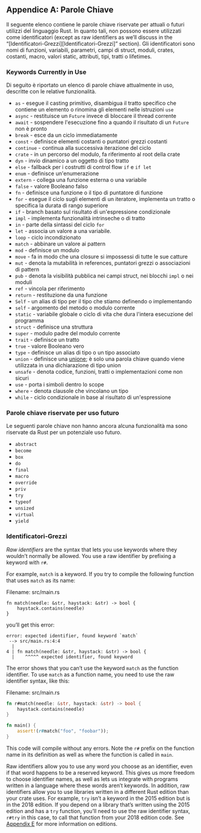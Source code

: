 ## Appendice A: Parole Chiave

Il seguente elenco contiene le parole chiave riservate per attuali o futuri utilizzi del linguaggio Rust. In quanto tali, non possono essere utilizzati come identificatori (except
as raw identifiers as we’ll discuss in the “[Identificatori-Grezzi][Identificatori-Grezzi]<!-- ignore -->” section). Gli identificatori sono nomi
di funzioni, variabili, parametri, campi di struct, moduli, crates, costanti,
macro, valori static, attributi, tipi, tratti o lifetimes.

[raw-identifiers]: #Identificatori-Grezzi

### Keywords Currently in Use

Di seguito è riportato un elenco di parole chiave attualmente in uso, descritte con le relative funzionalità.

* `as` - esegue il casting primitivo, disambigua il tratto specifico che contiene
  un elemento o rinomina gli elementi nelle istruzioni `use`
* `async` -  restituisce un `Future` invece di bloccare il thread corrente
* `await` - sospendere l'esecuzione fino a quando il risultato di un `Future` non è pronto
* `break` - esce da un ciclo immediatamente
* `const` - definisce elementi costanti o puntatori grezzi costanti
* `continue` - continua alla successiva iterazione del ciclo
* `crate` - in un percorso del modulo, fa riferimento al root della crate
* `dyn` - invio dinamico a un oggetto di tipo tratto
* `else` - fallback per i costrutti di control flow `if` e `if let`
* `enum` - definisce un'enumerazione
* `extern` - collega una funzione esterna o una variabile
* `false` - valore Booleano falso
* `fn` - definisce una funzione o il tipo di puntatore di funzione
* `for` - esegue il ciclo sugli elementi di un iteratore, implementa un tratto o specifica la
  durata di rango superiore
* `if` - branch basato sul risultato di un'espressione condizionale
* `impl` - implementa funzionalità intrinseche o di tratto
* `in` - parte della sintassi del ciclo `for`
* `let` - associa un valore a una variabile.
* `loop` - ciclo incondizionato
* `match` - abbinare un valore ai pattern
* `mod` - definisce un modulo
* `move` - fa in modo che una closure si impossessi di tutte le sue catture
* `mut` - denota la mutabilità in references, puntatori grezzi o associazioni di pattern
* `pub` - denota la visibilità pubblica nei campi struct, nei blocchi `impl` o nei moduli
* `ref` - vincola per riferimento
* `return` - restituzione da una funzione
* `Self` - un alias di tipo per il tipo che stiamo definendo o implementando
* `self` - argomento del metodo o modulo corrente
* `static` - variabile globale o ciclo di vita che dura l'intera esecuzione del programma
* `struct` - definisce una struttura
* `super` - modulo padre del modulo corrente
* `trait` - definisce un tratto
* `true` - valore Booleano vero
* `type` - definisce un alias di tipo o un tipo associato
* `union` - definisce una [unione][union]<!-- ignore -->; è solo una parola chiave quando viene utilizzata
  in una dichiarazione di tipo union
* `unsafe` - denota codice, funzioni, tratti o implementazioni come non sicuri
* `use` - porta i simboli dentro lo scope
* `where` - denota clausole che vincolano un tipo
* `while` - ciclo condizionale in base al risultato di un'espressione

[union]: ../reference/items/unions.html

### Parole chiave riservate per uso futuro

Le seguenti parole chiave non hanno ancora alcuna funzionalità ma sono riservate da
Rust per un potenziale uso futuro.

* `abstract`
* `become`
* `box`
* `do`
* `final`
* `macro`
* `override`
* `priv`
* `try`
* `typeof`
* `unsized`
* `virtual`
* `yield`

### Identificatori-Grezzi

*Raw identifiers* are the syntax that lets you use keywords where they wouldn’t
normally be allowed. You use a raw identifier by prefixing a keyword with `r#`.

For example, `match` is a keyword. If you try to compile the following function
that uses `match` as its name:

<span class="filename">Filename: src/main.rs</span>

```rust,ignore,does_not_compile
fn match(needle: &str, haystack: &str) -> bool {
    haystack.contains(needle)
}
```

you’ll get this error:

```text
error: expected identifier, found keyword `match`
 --> src/main.rs:4:4
  |
4 | fn match(needle: &str, haystack: &str) -> bool {
  |    ^^^^^ expected identifier, found keyword
```

The error shows that you can’t use the keyword `match` as the function
identifier. To use `match` as a function name, you need to use the raw
identifier syntax, like this:

<span class="filename">Filename: src/main.rs</span>

```rust
fn r#match(needle: &str, haystack: &str) -> bool {
    haystack.contains(needle)
}

fn main() {
    assert!(r#match("foo", "foobar"));
}
```

This code will compile without any errors. Note the `r#` prefix on the function
name in its definition as well as where the function is called in `main`.

Raw identifiers allow you to use any word you choose as an identifier, even if
that word happens to be a reserved keyword. This gives us more freedom to
choose identifier names, as well as lets us integrate with programs written in
a language where these words aren’t keywords. In addition, raw identifiers
allow you to use libraries written in a different Rust edition than your crate
uses. For example, `try` isn’t a keyword in the 2015 edition but is in the 2018
edition. If you depend on a library that’s written using the 2015 edition and
has a `try` function, you’ll need to use the raw identifier syntax, `r#try` in
this case, to call that function from your 2018 edition code. See [Appendix
E][appendix-e]<!-- ignore --> for more information on editions.

[appendix-e]: appendix-05-editions.html
